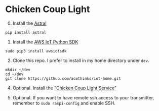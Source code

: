 # Chicken Coup Light

0. Install the [Astral](https://pypi.org/project/astral/1.2/)
```
pip install astral
```

1. Install the [AWS IoT Python SDK](https://github.com/aws/aws-iot-device-sdk-python-v2)
```
sudo pip3 install awsiotsdk
```

2. Clone this repo. I prefer to install in my home directory under `dev`.
```
mkdir ~/dev
cd ~/dev
git clone https://github.com/acmthinks/iot-home.git
```
4. Optional. Install the ["Chicken Coup Light Service"](service/README.md) 


3. Optional. If you want to have remote ssh access to your transmitter, remember to `sudo raspi-config` and enable SSH.